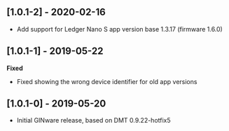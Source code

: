 ## [1.0.1-2] - 2020-02-16
- Add support for Ledger Nano S app version base 1.3.17 (firmware 1.6.0)

## [1.0.1-1] - 2019-05-22
**Fixed**
- Fixed showing the wrong device identifier for old app versions

## [1.0.1-0] - 2019-05-20
- Initial GINware release, based on DMT 0.9.22-hotfix5